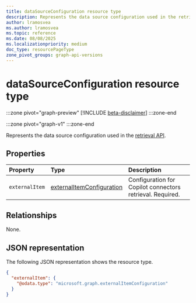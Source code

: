 ```yaml
---
title: dataSourceConfiguration resource type
description: Represents the data source configuration used in the retrieval API.
author: lramosvea
ms.author: lramosvea
ms.topic: reference
ms.date: 08/08/2025
ms.localizationpriority: medium
doc_type: resourcePageType
zone_pivot_groups: graph-api-versions
---
```


# dataSourceConfiguration resource type

:::zone pivot="graph-preview"
[!INCLUDE [beta-disclaimer](../../../includes/beta-disclaimer.md)]
:::zone-end

:::zone pivot="graph-v1"
:::zone-end

Represents the data source configuration used in the [retrieval API](../copilotroot-retrieval.md).

## Properties

| Property       | Type                                                      | Description                                               |
|:---------------|:----------------------------------------------------------|:----------------------------------------------------------|
| `externalItem` | [externalItemConfiguration](externalItemConfiguration.md) | Configuration for Copilot connectors retrieval. Required. |

## Relationships

None.

## JSON representation

The following JSON representation shows the resource type.

```json
{
  "externalItem": {
    "@odata.type": "microsoft.graph.externalItemConfiguration"
  }
}
```
